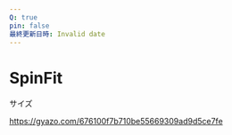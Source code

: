 ```yaml
---
Q: true
pin: false
最終更新日時: Invalid date
---
```

# SpinFit

サイズ

https://gyazo.com/676100f7b710be55669309ad9d5ce7fe